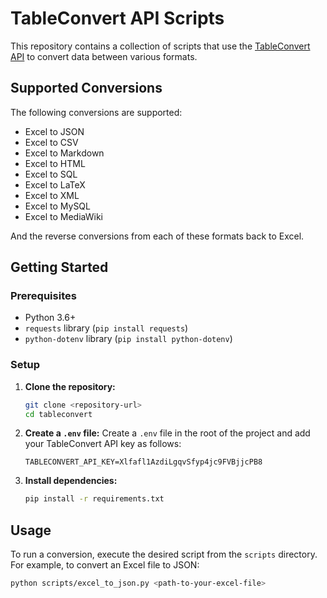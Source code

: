 # TableConvert API Scripts

This repository contains a collection of scripts that use the [TableConvert API](https://tableconvert.com/api/#overview) to convert data between various formats.

## Supported Conversions

The following conversions are supported:

- Excel to JSON
- Excel to CSV
- Excel to Markdown
- Excel to HTML
- Excel to SQL
- Excel to LaTeX
- Excel to XML
- Excel to MySQL
- Excel to MediaWiki

And the reverse conversions from each of these formats back to Excel.

## Getting Started

### Prerequisites

- Python 3.6+
- `requests` library (`pip install requests`)
- `python-dotenv` library (`pip install python-dotenv`)

### Setup

1.  **Clone the repository:**
    ```bash
    git clone <repository-url>
    cd tableconvert
    ```
2.  **Create a `.env` file:**
    Create a `.env` file in the root of the project and add your TableConvert API key as follows:
    ```
    TABLECONVERT_API_KEY=Xlfafl1AzdiLgqvSfyp4jc9FVBjjcPB8
    ```
3.  **Install dependencies:**
    ```bash
    pip install -r requirements.txt
    ```

## Usage

To run a conversion, execute the desired script from the `scripts` directory. For example, to convert an Excel file to JSON:

```bash
python scripts/excel_to_json.py <path-to-your-excel-file>
```

